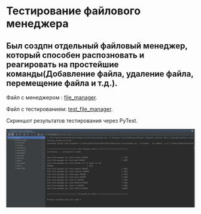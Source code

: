 # Тестирование файлового менеджера



Был создпн отдельный файловый менеджер, который способен распозновать и реагировать на простейшие команды(Добавление файла, удаление файла, перемещение файла и т.д.).
---
Файл с менеджером : [file_manager](./file_manager.py).

Файл с тестированием: [test_file_manager](./test_file_manager.py).

Скриншот результатов тестирования через PyTest.

![](./Examples/screen_1.jpg)

